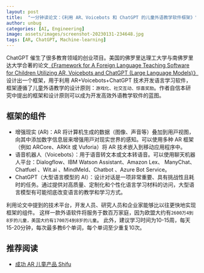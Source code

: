 ```yaml
---
layout: post
title:  "一分钟读论文：《利用 AR、Voicebots 和 ChatGPT 的儿童外语教学软件框架》"
author: unbug
categories: [AI, Engineering]
image: assets/images/screenshot-20230131-234648.jpg
tags: [AR, ChatGPT, Machine-learning]
---
```

ChatGPT 催生了很多教育领域的创业项目。美国的佛罗里达理工大学与南佛罗里达大学合著的论文[《Framework for A Foreign Language Teaching Software for Children Utilizing AR, Voicebots and ChatGPT (Large Language Models)》][paper1-url]设计出一个框架，用于利用 AR+Voicebots+ChatGPT 技术开发语言学习软件，框架遵循了⼉童外语教学的设计原则：`游戏化、社交互动、惊喜奖励`。作者自信本研究中提出的框架和设计原则可以成为开发高效外语教学软件的蓝图。

## 框架的组件
- 增强现实 (AR)：AR 将计算机⽣成的数据（图像、声⾳等）叠加到⽤⼾视图，向其中添加数字信息层来增强⽤⼾对现实世界的感知。可以使⽤多种 AR 框架（例如 ARCore、ARKit 或 Vuforia）将 AR 技术嵌⼊到移动应⽤程序中。 
- 语音机器人（Voicebots）：用于语⾳转⽂本或⽂本转语⾳。可以使用聊天机器⼈平台：Dialogflow、IBM Watson Assistant、Amazon Lex、 ManyChat、Chatfuel 、Wit.ai 、MindMeld、Chatbot 、Azure Bot Service。
- ChatGPT（大型语言模型的 AI）：设计对话是⼀项⾮常重要、具有挑战性且耗时的任务。通过提供对高质量、定制化和个性化语言学习材料的访问，大型语言模型有可能彻底改变语言的教学和学习方式。

利用论文中提到的技术平台，开发人员、研究人员和企业家能够比以往更快地实现框架的组件。
这样一款外语软件将服务于数百万家庭，因为欧盟大约有`2600万4到8岁的儿童，美国大约有1700万4到8岁的儿童`。
此外，建议学习时间为10-15周，每天15-20分钟，每次最多教6个单词，每个单词至少重复10次。

## 推荐阅读
- [成功 AR 儿童产品 Shifu][links-1]


[paper1-url]: https://dergipark.org.tr/en/download/article-file/2864638
[links-1]: https://www.playshifu.com/